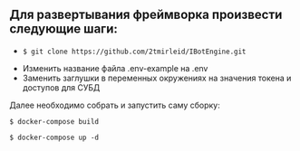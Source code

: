 <h2>Для развертывания фреймворка произвести следующие шаги:</h2>
<ul>
<li>
    
    $ git clone https://github.com/2tmirleid/IBotEngine.git

</li>
<li>
    Изменить название файла .env-example на .env
</li>
<li>
    Заменить заглушки в переменных окружениях на значения токена и доступов для СУБД
</li>
</ul>
<p>
    Далее необходимо собрать и запустить саму сборку:
</p>

```
$ docker-compose build
```

```
$ docker-compose up -d
```
